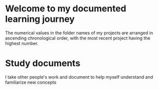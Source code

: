 # Welcome to my documented learning journey

The numerical values in the folder names of my projects are arranged in ascending chronological order, with the most recent project having the highest number. 

# Study documents
I take other people's work and document to help myself understand and familiarize new concepts
